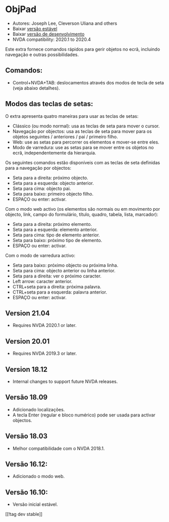 # ObjPad #

* Autores: Joseph Lee, Cleverson Uliana and others
* Baixar [versão estável][1]
* Baixar [versão de desenvolvimento][2]
* NVDA compatibility: 2020.1 to 2020.4

Este extra fornece comandos rápidos para gerir objetos no ecrã, incluindo
navegação e outras possibilidades.

## Comandos:

* Control+NVDA+TAB: deslocamentos através dos modos de tecla de seta (veja
  abaixo detalhes).

## Modos das teclas de setas:

O extra apresenta quatro maneiras para usar as teclas de setas:

* Clássico (ou modo normal): usa as teclas de seta para mover o cursor.
* Navegação por objectos: usa as teclas de seta para mover para os objetos
  seguintes / anteriores / pai / primeiro filho.
* Web: use as setas para percorrer os elementos e mover-se entre eles.
* Modo de varredura: use as setas para se mover entre os objetos no ecrã,
  independentemente da hierarquia.

Os seguintes comandos estão disponíveis com as teclas de seta definidas para
a navegação por objectos:

* Seta para a direita: próximo objecto.
* Seta para a esquerda: objecto anterior.
* Seta para cima: objecto pai.
* Seta para baixo: primeiro objecto filho.
* ESPAÇO ou enter: activar.

Com o modo web activo (os elementos são normais ou em movimento por objecto,
link, campo do formulário, título, quadro, tabela, lista, marcador):

* Seta para a direita: próximo elemento.
* Seta para a esquerda: elemento anterior.
* Seta para cima: tipo de elemento anterior.
* Seta para baixo: próximo tipo de elemento.
* ESPAÇO ou enter: activar.

Com o modo de varredura activo:

* Seta para baixo: próximo objecto ou próxima linha.
* Seta para cima: objecto anterior ou linha anterior.
* Seta para a direita: ver o próximo caracter.
* Left arrow: caracter anterior.
* CTRL+seta para a direita: próxima palavra.
* CTRL+seta para a esquerda: palavra anterior.
* ESPAÇO ou enter: activar.

## Version 21.04

* Requires NVDA 2020.1 or later.

## Version 20.01

* Requires NVDA 2019.3 or later.

## Version 18.12

* Internal changes to support future NVDA releases.

## Versão 18.09

* Adicionado localizações.
* A tecla Enter (regular e bloco numérico) pode ser usada para activar
  objectos.

## Versão 18.03

* Melhor compatibilidade com o NVDA 2018.1.

## Versão 16.12:

* Adicionado o modo web.

## Versão 16.10:

* Versão inicial estável.

[[!tag dev stable]]

[1]: https://addons.nvda-project.org/files/get.php?file=objPad

[2]: https://addons.nvda-project.org/files/get.php?file=objPad-dev
